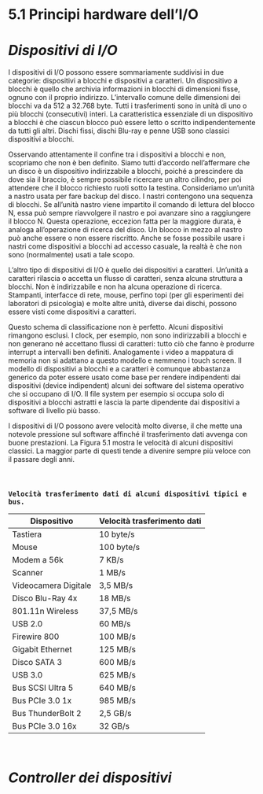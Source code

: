 # 5.1 Principi hardware dell’I/O

*Dispositivi di I/O*
====

I dispositivi di I/O possono essere sommariamente suddivisi in due categorie: dispositivi a blocchi e dispositivi a caratteri. Un dispositivo a blocchi è quello che archivia informazioni in blocchi di dimensioni fisse, ognuno con il proprio indirizzo. L’intervallo comune delle dimensioni dei blocchi va da 512 a 32.768 byte. Tutti i trasferimenti sono in unità di uno o più blocchi (consecutivi) interi. La caratteristica essenziale di un dispositivo a blocchi è che ciascun blocco può essere letto o scritto indipendentemente da tutti gli altri. Dischi fissi, dischi Blu-ray e penne USB sono classici dispositivi a blocchi.

Osservando attentamente il confine tra i dispositivi a blocchi e non, scopriamo che non è ben definito. Siamo tutti d’accordo nell’affermare che un disco è un dispositivo indirizzabile a blocchi, poiché a prescindere da dove sia il braccio, è sempre possibile ricercare un altro cilindro, per poi attendere che il blocco richiesto ruoti sotto la testina. Consideriamo un’unità a nastro usata per fare backup del disco. I nastri contengono una sequenza di blocchi. Se all’unità nastro viene impartito il comando di lettura del blocco N, essa può sempre riavvolgere il nastro e poi avanzare sino a raggiungere il blocco N. Questa operazione, eccezion fatta per la maggiore durata, è analoga all’operazione di ricerca del disco. Un blocco in mezzo al nastro può anche essere o non essere riscritto. Anche se fosse possibile usare i nastri come dispositivi a blocchi ad accesso casuale, la realtà è che non sono (normalmente) usati a tale scopo.

L’altro tipo di dispositivi di I/O è quello dei dispositivi a caratteri. Un’unità a caratteri rilascia o accetta un flusso di caratteri, senza alcuna struttura a blocchi. Non è indirizzabile e non ha alcuna operazione di ricerca. Stampanti, interfacce di rete, mouse, perfino topi (per gli esperimenti dei laboratori di psicologia) e molte altre unità, diverse dai dischi, possono essere visti come dispositivi a caratteri.

Questo schema di classificazione non è perfetto. Alcuni dispositivi rimangono esclusi. I clock, per esempio, non sono indirizzabili a blocchi e non generano né accettano flussi di caratteri: tutto ciò che fanno è produrre interrupt a intervalli ben definiti. Analogamente i video a mappatura di memoria non si adattano a questo modello e nemmeno i touch screen. Il modello di dispositivi a blocchi e a caratteri è comunque abbastanza generico da poter essere usato come base per rendere indipendenti dai dispositivi (device indipendent) alcuni dei software del sistema operativo che si occupano di I/O. Il file system per esempio si occupa solo di dispositivi a blocchi astratti e lascia la parte dipendente dai dispositivi a software di livello più basso.

I dispositivi di I/O possono avere velocità molto diverse, il che mette una notevole pressione sul software affinché il trasferimento dati avvenga con buone prestazioni. La Figura 5.1 mostra le velocità di alcuni dispositivi classici. La maggior parte di questi tende a divenire sempre più veloce con il passare degli anni.

&nbsp;
&nbsp;
&nbsp;

### **`Velocità trasferimento dati di alcuni dispositivi tipici e bus.`**

| **Dispositivo**      	| **Velocità trasferimento dati** 	|
|----------------------	|---------------------------------	|
| Tastiera             	| 10 byte/s                       	|
| Mouse                	| 100 byte/s                      	|
| Modem a 56k          	| 7 KB/s                          	|
| Scanner              	| 1 MB/s                          	|
| Videocamera Digitale 	| 3,5 MB/s                        	|
| Disco Blu-Ray 4x     	| 18 MB/s                         	|
| 801.11n Wireless     	| 37,5 MB/s                       	|
| USB 2.0              	| 60 MB/s                         	|
| Firewire 800         	| 100 MB/s                        	|
| Gigabit Ethernet     	| 125 MB/s                        	|
| Disco SATA 3         	| 600 MB/s                        	|
| USB 3.0              	| 625 MB/s                        	|
| Bus SCSI Ultra 5     	| 640 MB/s                        	|
| Bus PCIe 3.0 1x      	| 985 MB/s                        	|
| Bus ThunderBolt 2    	| 2,5 GB/s                        	|
| Bus PCIe 3.0 16x     	| 32 GB/s                         	|

&nbsp;
&nbsp;
&nbsp;

*Controller dei dispositivi*
======
